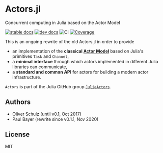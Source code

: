 # Actors.jl

Concurrent computing in Julia based on the Actor Model

[![stable docs](https://img.shields.io/badge/docs-stable-blue.svg)](https://JuliaActors.github.io/Actors.jl/stable/)
[![dev docs](https://img.shields.io/badge/docs-dev-blue.svg)](https://JuliaActors.github.io/Actors.jl/dev)
![CI](https://github.com/JuliaActors/Actors.jl/workflows/CI/badge.svg)
[![Coverage](https://codecov.io/gh/JuliaActors/Actors.jl/branch/master/graph/badge.svg)](https://codecov.io/gh/JuliaActors/Actors.jl)

This is an ongoing rewrite of the old Actors.jl in order to provide

- an implementation of the **classical [Actor Model](https://en.wikipedia.org/wiki/Actor_model)** based on Julia's primitives `Task` and `Channel`,
- a **minimal interface** through which actors implemented in different Julia libraries can communicate,
- a **standard and common API** for actors for building a modern actor infrastructure.

`Actors` is part of the Julia GitHub group [`JuliaActors`](https://github.com/JuliaActors).

## Authors

- Oliver Schulz (until v0.1, Oct 2017)
- Paul Bayer (rewrite since v0.1.1, Nov 2020)

## License

MIT
